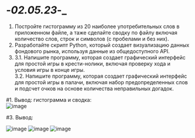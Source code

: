 # -_02.05.23_-_
1. Постройте гистограмму из 20 наиболее употребительных слов в приложенном файле, а таже сделайте сводку по файлу включая количество слов, строк и символов (с пробелами и без них).
2. Разработайте скрипт Python, который создает визуализацию данных фондового рынка, используя данные из общедоступного API.
3. 
   3.1. Напишите программу, которая создает графический интерфейс для простой игры в крести-нолики, включая проверку хода и условия игры в конце игры.\
   3.2. Напишите программу, которая создает графический интерфейс для простой игры в палачи, включая набор предопределенных слов и подсчет очков на основе количества неправильных догадок.
   
#1. Вывод:
гистограмма и сводка:\
![image](https://user-images.githubusercontent.com/114482797/235775836-0bb82b57-608b-4b8e-9f6e-482efb70bc26.png)

#3. Вывод:

![image](https://github.com/loalmi/-_02.05.23_-_-_-/assets/114482797/41dc498f-295a-4af6-b1d2-e1752bad29f4)
![image](https://github.com/loalmi/-_02.05.23_-_-_-/assets/114482797/eb37c813-bccc-425d-8daf-355f6ceb53fb)
![image](https://github.com/loalmi/-_02.05.23_-_-_-/assets/114482797/a9fbb7dc-0110-43c8-ba14-36736753d8de)

